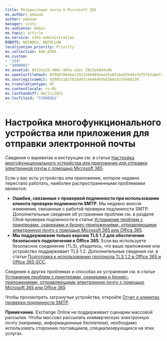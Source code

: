 ```yaml
---
title: Ретрансляция почты в Microsoft 365
ms.author: pebaum
author: pebaum
manager: scotv
ms.audience: Admin
ms.topic: article
ms.service: o365-administration
ROBOTS: NOINDEX, NOFOLLOW
localization_priority: Priority
ms.collection: Adm_O365
ms.custom:
- "154"
- "3000003"
ms.assetid: 84191e23-496c-495a-a2ec-28c5ae0d4c0b
ms.openlocfilehash: 8f8b0780ebec2911b6698deee25e0fabe83bd9afef5fb3a6ef4c51cccd67fc7c
ms.sourcegitcommit: 920051182781bd97ce4d4d6fbd268cb37b84d239
ms.translationtype: HT
ms.contentlocale: ru-RU
ms.lasthandoff: 08/11/2021
ms.locfileid: "57898561"
---
```

# <a name="set-up-a-multifunction-device-or-application-to-send-email"></a>Настройка многофункционального устройства или приложения для отправки электронной почты

Сведения о вариантах и инструкции см. в статье [Настройка многофункционального устройства или приложения для отправки электронной почты с помощью Microsoft 365](https://docs.microsoft.com/Exchange/mail-flow-best-practices/how-to-set-up-a-multifunction-device-or-application-to-send-email-using-microsoft-365-or-office-365).
  
Если у вас есть устройство или приложение, которое недавно перестало работать, наиболее распространенными проблемами являются:

- **Ошибки, связанные с проверкой подлинности при использовании клиента проверки подлинности SMTP**. Мы недавно внесли изменения, связанные с работой проверки подлинности SMTP. Дополнительные сведения об устранении проблем см. в разделе Сбой проверки подлинности в статье [Устранение проблем с принтерами, сканерами и бизнес-приложениями, отправляющими электронную почту с помощью Microsoft 365 или Office 365](https://docs.microsoft.com/Exchange/mail-flow-best-practices/fix-issues-with-printers-scanners-and-lob-applications-that-send-email-using-off#error-authentication-unsuccessful).
- **Мы поддерживаем только версию TLS 1.2 для обеспечения безопасного подключения к Office 365**. Если вы используете безопасное соединение (TLS), убедитесь, что ваше приложение или устройство поддерживает TLS 1.2. Дополнительные сведения см. в статье [Подготовка к использованию протокола TLS 1.2 в Office 365 и Office 365 GCC](https://docs.microsoft.com/microsoft-365/compliance/prepare-tls-1.2-in-office-365).
 
Сведения о других проблемах и способах их устранения см. в статье [Устранение проблем с принтерами, сканерами и бизнес-приложениями, отправляющими электронную почту с помощью Microsoft 365 или Office 365](https://docs.microsoft.com/Exchange/mail-flow-best-practices/fix-issues-with-printers-scanners-and-lob-applications-that-send-email-using-off)

Чтобы просмотреть затронутые устройства, откройте [Отчет о клиентах проверки подлинности SMTP](https://protection.office.com/mailflow/dashboard).

**Примечание**. Exchange Online не поддерживает сценарии массовой рассылки. Чтобы массово рассылать коммерческую электронную почту (например, информационные бюллетени), необходимо использовать сторонних поставщиков, специализирующихся на этих услугах.
